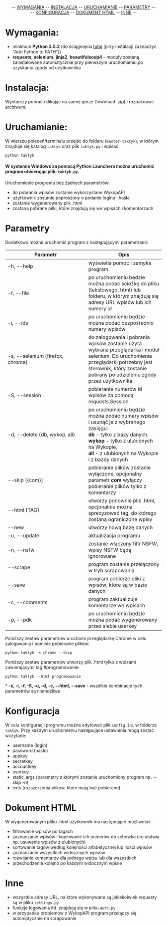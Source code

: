 <p align="center">
-- <a href="#wymagania">WYMAGANIA</a>
-- <a href="#instalacja">INSTALACJA</a>
-- <a href="#uruchamianie">URUCHAMIANIE</a>
-- <a href="#parametry">PARAMETRY</a> --
<br>
-- <a href="#konfiguracja">KONFIGURACJA</a>
-- <a href="#dokument-html">DOKUMENT HTML</a>
-- <a href="#inne">INNE</a> --
</p> 

# Wymagania:
* minimum **Python 3.5.2** (do ściągnięcia [tutaj](https://www.python.org/downloads/) (przy instalacji zaznaczyć "Add Python to PATH"))
* **requests**, **selenium**, **jinja2**, **beautifulsoup4** - moduły zostaną zainstalowane automatycznie przy pierwszym uruchomieniu po uzyskaniu zgody od użytkownika

# Instalacja:
Wystarczy pobrać (klikając na samej górze Download .zip) i rozpakować archiwum.

# Uruchamianie:
W wierszu poleceń/terminalu przejśc do folderu (`master-taktyk`), w którym znajduje się katalog `taktyk` oraz plik `taktyk.py` i wpisać:

    python taktyk
   
#### W systemie Windows za pomocą Python Launchera można uruchomić program otwierając plik: `taktyk.py`.

Uruchomienie programu bez żadnych parametrów:

- do pobrania wpisów zostanie wykorzystane WykopAPI
- użytkownik zostanie poproszony o podanie loginu i hasła
- zostanie wygenerowany plik .html
- zostaną pobrane pilki, które znajdują się we wpisach i komentarzach

# Parametry
Dodatkowo można uruchomić program z następującymi parametrami:

&nbsp;&nbsp;&nbsp;&nbsp;&nbsp;&nbsp;&nbsp;&nbsp;&nbsp;&nbsp;&nbsp;&nbsp;&nbsp;&nbsp;&nbsp;&nbsp;&nbsp;&nbsp;&nbsp;&nbsp;Parametr&nbsp;&nbsp;&nbsp;&nbsp;&nbsp;&nbsp;&nbsp;&nbsp;&nbsp;&nbsp;&nbsp;&nbsp;&nbsp;&nbsp;&nbsp;&nbsp;&nbsp;&nbsp;&nbsp;&nbsp; | Opis
------------|------------
-h, -\-help | wyświetla pomoc i zamyka program
-f, -\-file | po uruchomieniu będzie można podać ścieżkę do pliku (tekstowego, html) lub folderu, w którym znajdują się adresy URL wpisów lub ich numery id
-i, -\-ids | po uruchomieniu będzie można podać bezpośrednio numery wpisów
-s, -\-selenium {firefox, chrome} | do zalogowania i pobrania wpisów zostanie użyta wybrana przeglądarka i moduł selenium. Do uruchomienia przeglądarki potrzebny jest sterownik, który zostanie pobrany po udzieleniu zgody przez użytkownika
-S, -\-session | pobieranie numerów id wpisów za pomocą requests.Session
-d, -\-delete {db, wykop, all} | po uruchomieniu będzie można podać numery wpisów i usunąć je z wybranego zasięgu:<br> **db** - tylko z bazy danych,<br> **wykop** - tylko z ulubionych na Wykopie,<br> **all** - z ulubionych na Wykopie i z bazdy danych
-\-skip [{com}] | pobieranie plików zostanie wyłączone, opcjonalny parametr **com** wyłączy pobieranie plików tylko z komentarzy
-\-html [TAG] | utworzy ponownie plik .html, opcjonalnie można sprecyzować tag, do którego zostaną ograniczone wpisy
-\-new | utworzy nową bazę danych
-u, -\-update | aktualizacja programu
-n, -\-nsfw | zostanie włączony filtr NSFW, wpisy NSFW będą ignorowane
-\-scrape | program zostanie przełączony w tryb scrapowania
-\-save | program pobierze pliki z wpisów, które są w bazie danych
-c, -\-comments | program zaktualizuje komentarze we wpisach
-p, -\-pdk | po uruchomieniu będzie można podać wygenerowany przez siebie userkey

Poniższy zestaw parametrów uruchomi przeglądarkę Chrome w celu zalogowania i pominie pobieranie plików:

    python taktyk -s chrome --skip
    
Poniższy zestaw parametrów utworzy plik .html tylko z wpisami zawierającymi tag #programowanie:
    
    python taktyk --html programowanie

\* **-s, -i, -f, -S, -u, -d, -c, -\-html, -\-save** -  wszelkie kombinacje tych parametrów są niemożliwe

# Konfiguracja

W celu konfiguracji programu można edytować plik `config.ini` w folderze `taktyk`. Przy każdym uruchomieniu następujące ustawienia mogą zostać wczytane:
- username (login)
- password (hasło)
- appkey
- secretkey
- accountkey
- userkey
- static_args (parametry z którymi zostanie uruchomiony program np. -\-skip -n)
- exts (rozszerzenia plików, które mają być pobierane)

# Dokument HTML
W wygenerowanym pliku .html użytkownik ma następujące możliwości:
- filtrowanie wpisów po tagach
- zaznaczanie wpisów i kopiowanie ich numerów do schowka (co ułatwia np. usuwanie wpisów z ulubionych)
- sortowanie tagów według kolejności alfabetycznej lub ilości wpisów
- zaznaczanie wszystkich widocznych wpisów
- rozwijanie komentarzy dla jednego wpisu lub dla wszystkich
- przechodzenie kolejno po każdym widocznym wpisie

# Inne
- wszystkie adresy URL, na które wykonywane są jakiekolwiek requesty są w pliku `settings.py`
- funkcje logowania itd. znajdują się w pliku `auth.py`
- w przypadku problemów z WykopAPI program przełączy się automatycznie na scrapowanie